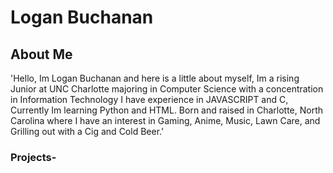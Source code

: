 # Logan Buchanan
## About Me
'Hello, Im Logan Buchanan and here is a little about myself,
Im a rising Junior at UNC Charlotte majoring in Computer Science
with a concentration in Information Technology
I have experience in JAVASCRIPT and C, Currently Im learning
Python and HTML.
Born and raised in Charlotte, North Carolina where I have an
interest in Gaming, Anime, Music, Lawn Care, and Grilling out
with a Cig and Cold Beer.'

### Projects-
